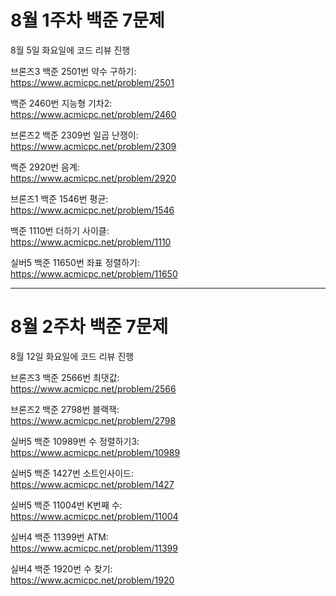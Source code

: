 # 8월 1주차 백준 7문제  
8월 5일 화요일에 코드 리뷰 진행  

브론즈3
백준 2501번 약수 구하기:  
https://www.acmicpc.net/problem/2501

백준 2460번 지능형 기차2:  
https://www.acmicpc.net/problem/2460

브론즈2
백준 2309번 일곱 난쟁이:  
https://www.acmicpc.net/problem/2309

백준 2920번 음계:  
https://www.acmicpc.net/problem/2920

브론즈1
백준 1546번 평균:  
https://www.acmicpc.net/problem/1546

백준 1110번 더하기 사이클:  
https://www.acmicpc.net/problem/1110

실버5
백준 11650번 좌표 정렬하기:  
https://www.acmicpc.net/problem/11650

---
# 8월 2주차 백준 7문제 
8월 12일 화요일에 코드 리뷰 진행

브론즈3 
백준 2566번 최댓값:  
https://www.acmicpc.net/problem/2566

브론즈2
백준 2798번 블랙잭:  
https://www.acmicpc.net/problem/2798

실버5
백준 10989번 수 정렬하기3:  
https://www.acmicpc.net/problem/10989

실버5
백준 1427번 소트인사이드:  
https://www.acmicpc.net/problem/1427

실버5
백준 11004번 K번째 수:  
https://www.acmicpc.net/problem/11004

실버4
백준 11399번 ATM:  
https://www.acmicpc.net/problem/11399

실버4
백준 1920번 수 찾기:  
https://www.acmicpc.net/problem/1920
